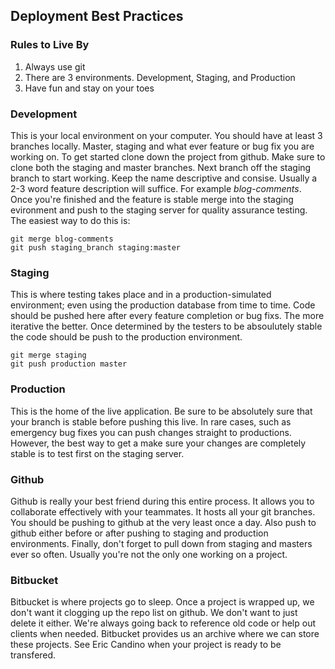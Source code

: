 ## Deployment Best Practices

### Rules to Live By
1. Always use git
2. There are 3 environments. Development, Staging, and Production
3. Have fun and stay on your toes

### Development
This is your local environment on your computer. You should have at least 3 branches locally. Master, staging and what ever feature or bug fix you are working on. To get started clone down the project from github. Make sure to clone both the staging and master branches. Next branch off the staging branch to start working. Keep the name descriptive and consise. Usually a 2-3 word feature description will suffice. For example *blog-comments*. Once you're finished and the feature is stable merge into the staging evironment and push to the staging server for quality assurance testing. The easiest way to do this is:
```
git merge blog-comments
git push staging_branch staging:master
```

### Staging
This is where testing takes place and in a production-simulated environment; even using the production database from time to time. Code should be pushed here after every feature completion or bug fixs. The more iterative the better. Once determined by the testers to be absoulutely stable the code should be push to the production environment.
```
git merge staging
git push production master
```

### Production
This is the home of the live application. Be sure to be absolutely sure that your branch is stable before pushing this live. In rare cases, such as emergency bug fixes you can push changes straight to productions. However, the best way to get a make sure your changes are completely stable is to test first on the staging server.

### Github
Github is really your best friend during this entire process. It allows you to collaborate effectively with your teammates. It hosts all your git branches. You should be pushing to github at the very least once a day. Also push to github either before or after pushing to staging and production environments. Finally, don't forget to pull down from staging and masters ever so often. Usually you're not the only one working on a project.

### Bitbucket
Bitbucket is where projects go to sleep. Once a project is wrapped up, we don't want it clogging up the repo list on github. We don't want to just delete it either. We're always going back to reference old code or help out clients when needed. Bitbucket provides us an archive where we can store these projects. See Eric Candino when your project is ready to be transfered. 
